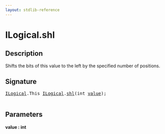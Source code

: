 ```yaml
---
layout: stdlib-reference
---
```


# ILogical\.shl

## Description

Shifts the bits of this value to the left by the specified number of positions.




## Signature 

<pre>
<a href="../interfaces/ilogical-01/index.html" class="code_type">ILogical</a>.<span class="code_keyword">This</span> <a href="../interfaces/ilogical-01/index.html" class="code_type">ILogical</a>.<a href="shl.html">shl</a>(<span class="code_keyword">int</span> <a href="shl.html#decl-value" class="code_param">value</a>);

</pre>

## Parameters

####  <a id="decl-value"></a>value  : int

